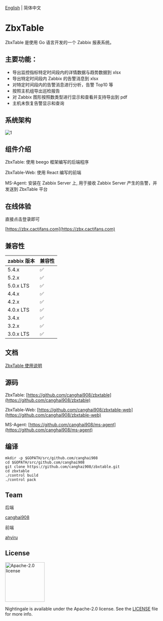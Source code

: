 [English](./README.md) | 简体中文

# ZbxTable

ZbxTable 是使用 Go 语言开发的一个 Zabbix 报表系统。

## 主要功能：

- 导出监控指标特定时间段内的详情数据与趋势数据到 xlsx
- 导出特定时间段内 Zabbix 的告警消息到 xlsx
- 对特定时间段内的告警消息进行分析，告警 Top10 等
- 按照主机组导出巡检报告
- 对 Zabbix 图形按照数类型进行显示和查看并支持导出到 pdf
- 主机未恢复告警显示和查询

## 系统架构

![1](https://img.cactifans.com/wp-content/uploads/2020/07/zbxtable.png)

## 组件介绍

ZbxTable: 使用 beego 框架编写的后端程序

ZbxTable-Web: 使用 React 编写的前端

MS-Agent: 安装在 Zabbix Server 上, 用于接收 Zabbix Server 产生的告警，并发送到 ZbxTable 平台

## 在线体验

直接点击登录即可

[https://zbx.cactifans.com](https://zbx.cactifans.com)

## 兼容性

| zabbix 版本 | 兼容性            |
| :---------- | :---------------- |
| 5.4.x          | ✅            |
| 5.2.x          | ✅            |
| 5.0.x LTS      | ✅            |
| 4.4.x          | ✅            |
| 4.2.x          | ✅            |
| 4.0.x LTS      | ✅            |
| 3.4.x          | ✅            |
| 3.2.x          | ✅            |
| 3.0.x LTS      | ✅            |

## 文档

[ZbxTable 使用说明](https://zbxtable.cactifans.com)

## 源码

ZbxTable: [https://github.com/canghai908/zbxtable](https://github.com/canghai908/zbxtable)

ZbxTable-Web: [https://github.com/canghai908/zbxtable-web](https://github.com/canghai908/zbxtable-web)

MS-Agent: [https://github.com/canghai908/ms-agent](https://github.com/canghai908/ms-agent)

## 编译

```
mkdir -p $GOPATH/src/github.com/canghai908
cd $GOPATH/src/github.com/canghai908
git clone https://github.com/canghai908/zbxtable.git
cd zbxtable
./control build
./control pack
```

## Team

后端

[canghai908](https://github.com/canghai908)

前端

[ahyiru](https://github.com/ahyiru)

## License

<img alt="Apache-2.0 license" src="https://s3-gz01.didistatic.com/n9e-pub/image/apache.jpeg" width="128">

Nightingale is available under the Apache-2.0 license. See the [LICENSE](LICENSE) file for more info.
